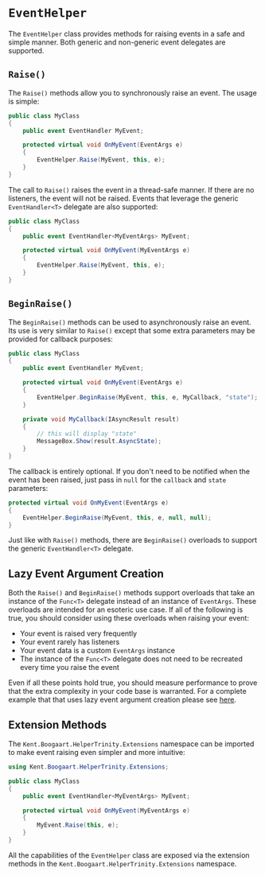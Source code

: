 # `EventHelper`

The `EventHelper` class provides methods for raising events in a safe and simple manner. Both generic and non-generic event delegates are supported.

## `Raise()`

The `Raise()` methods allow you to synchronously raise an event. The usage is simple:

```C#
public class MyClass
{
    public event EventHandler MyEvent;

    protected virtual void OnMyEvent(EventArgs e)
    {
        EventHelper.Raise(MyEvent, this, e);
    }
}
```

The call to `Raise()` raises the event in a thread-safe manner. If there are no listeners, the event will not be raised. Events that leverage the generic `EventHandler<T>` delegate are also supported: 

```C#
public class MyClass
{
    public event EventHandler<MyEventArgs> MyEvent;

    protected virtual void OnMyEvent(MyEventArgs e)
    {
        EventHelper.Raise(MyEvent, this, e);
    }
}
```

## `BeginRaise()`

The `BeginRaise()` methods can be used to asynchronously raise an event. Its use is very similar to `Raise()` except that some extra parameters may be provided for callback purposes: 

```C#
public class MyClass
{
    public event EventHandler MyEvent;

    protected virtual void OnMyEvent(EventArgs e)
    {
        EventHelper.BeginRaise(MyEvent, this, e, MyCallback, "state");
    }

    private void MyCallback(IAsyncResult result)
    {
        // this will display "state"
        MessageBox.Show(result.AsyncState);
    }
}
```

The callback is entirely optional. If you don't need to be notified when the event has been raised, just pass in `null` for the `callback` and `state` parameters:

```C#
protected virtual void OnMyEvent(EventArgs e)
{
    EventHelper.BeginRaise(MyEvent, this, e, null, null);
}
```

Just like with `Raise()` methods, there are `BeginRaise()` overloads to support the generic `EventHandler<T>` delegate.

## Lazy Event Argument Creation

Both the `Raise()` and `BeginRaise()` methods support overloads that take an instance of the `Func<T>` delegate instead of an instance of `EventArgs`. These overloads are intended for an esoteric use case. If all of the following is true, you should consider using these overloads when raising your event: 

* Your event is raised very frequently
* Your event rarely has listeners
* Your event data is a custom `EventArgs` instance
* The instance of the `Func<T>` delegate does not need to be recreated every time you raise the event

Even if all these points hold true, you should measure performance to prove that the extra complexity in your code base is warranted. For a complete example that that uses lazy event argument creation please see [here](lazy-event-creation-example.md).

## Extension Methods

The `Kent.Boogaart.HelperTrinity.Extensions` namespace can be imported to make event raising even simpler and more intuitive: 

```C#
using Kent.Boogaart.HelperTrinity.Extensions;

public class MyClass
{
    public event EventHandler<MyEventArgs> MyEvent;

    protected virtual void OnMyEvent(MyEventArgs e)
    {
        MyEvent.Raise(this, e);
    }
}
```

All the capabilities of the `EventHelper` class are exposed via the extension methods in the `Kent.Boogaart.HelperTrinity.Extensions` namespace.